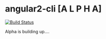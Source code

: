 # angular2-cli [A L P H A]

[![Build Status](https://travis-ci.org/madhusudhand/angular2-cli.svg?branch=master)](https://travis-ci.org/madhusudhand/angular2-cli)

Alpha is building up....
